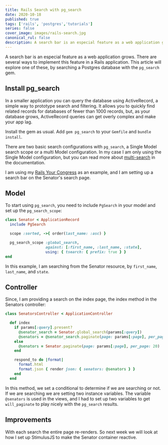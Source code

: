 ```yaml
---
title: Rails Search with pg_search
date: 2020-10-18
published: true
tags: ['rails', 'postgres','tutorials']
series: false
cover_image: images/rails-search.jpg
canonical_rul: false
description: A search bar is an especial feature as a web application grows. There are several ways to implement this feature in a Rails application. This article will explore one of these, by searching a Postgres database with the `pg_search` gem.
---
```

A search bar is an especial feature as a web application grows. There are several ways to implement this feature in a Rails application. This article will explore one of these, by searching a Postgres database with the `pg_search` gem.

## Install pg_search

In a smaller application you can  query the database using ActiveRecord, a simple way to prototype search and filtering. It allows you to quickly find related records for databases of fewer than 1000 records, but, as your database grows, ActiveRecord queries can get overly complex and make your app lag.

Install the gem as usual. Add `gem pg_search` to your `Gemfile` and `bundle install`.

There are two basic search configurations with `pg_search`, a Single Model search scope or a multi Model configuration. In my case I am only using the Single Model configuration, but you can read more about [multi-search](https://github.com/Casecommons/pg_search#multisearchable) in the documentation.

I am using my [Rails Your Congress](https://github.com/eclectic-coding/rails_your_congress) as an example, and I am setting up a search bar on the Senator's search page.

## Model
To start using `pg_search`, you need to include `PgSearch` in your model and set up the `pg_search_scope`:
```ruby
class Senator < ApplicationRecord
  include PgSearch

  scope :sorted, ->{ order(last_name: :asc) }

  pg_search_scope :global_search,
                  against: [:first_name, :last_name, :state],
                  using: { tsearch: { prefix: true } }
end
```
In this example, I am searching from the Senator resource, by `first_name`, `last_name`, and `state`.

## Controller
Since, I am providing a search on the index page, the index method in the Senators controller:
```ruby
class SenatorsController < ApplicationController

  def index
    if params[:query].present?
      @senator_search = Senator.global_search(params[:query])
      @senators = @senator_search.paginate(page: params[:page], per_page: 20)
    else
      @senators = Senator.paginate(page: params[:page], per_page: 20)
    end

    respond_to do |format|
      format.html
      format.json { render json: { senators: @senators } }
    end
  end
  ```
  In this method, we set a conditional to determine if we are searching or not. If we are searching we are setting two instance variables. The variable `@senators` is used in the views, and I had to set up two variables to get `will_paginate` to play nicely with the `pg_search` results.

## Improvements
With each search the entire page re-renders. So next week we will look at how I set up StimulusJS to make the Senator container reactive.


